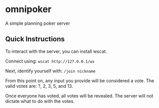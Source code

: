 # omnipoker
A simple planning poker server

## Quick Instructions

To interact with the server, you can install wscat.

Connect using: `wscat http://127.0.0.1/ws`

Next, identify yourself with: `/join nickname`

From this point on, any input you provide will be considered a vote. The valid votes are: ?, 2, 3, 5, and 13.

Once everyone has voted, all votes will be revealed. The server will not dictate what to do with the votes.
 